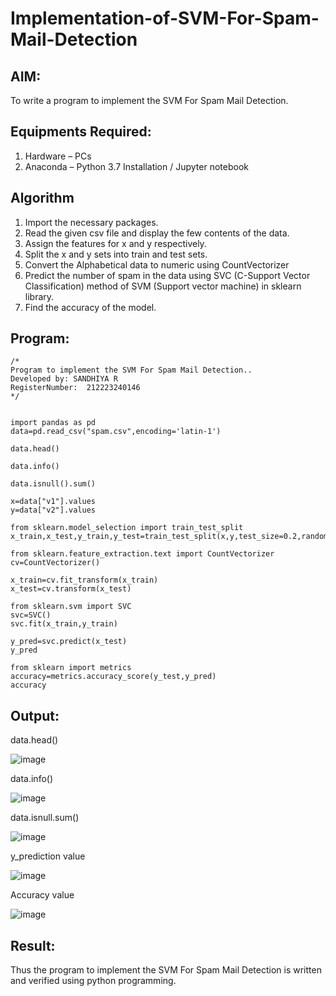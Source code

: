 # Implementation-of-SVM-For-Spam-Mail-Detection

## AIM:
To write a program to implement the SVM For Spam Mail Detection.

## Equipments Required:
1. Hardware – PCs
2. Anaconda – Python 3.7 Installation / Jupyter notebook

## Algorithm
1. Import the necessary packages.
2. Read the given csv file and display the few contents of the data.
3. Assign the features for x and y respectively.
4. Split the x and y sets into train and test sets.
5. Convert the Alphabetical data to numeric using CountVectorizer
6. Predict the number of spam in the data using SVC (C-Support Vector Classification) method of SVM (Support vector machine) in sklearn library.
7. Find the accuracy of the model.

## Program:
```
/*
Program to implement the SVM For Spam Mail Detection..
Developed by: SANDHIYA R
RegisterNumber:  212223240146
*/
```
```

import pandas as pd
data=pd.read_csv("spam.csv",encoding='latin-1')

data.head()

data.info()

data.isnull().sum()

x=data["v1"].values
y=data["v2"].values

from sklearn.model_selection import train_test_split
x_train,x_test,y_train,y_test=train_test_split(x,y,test_size=0.2,random_state=0)

from sklearn.feature_extraction.text import CountVectorizer
cv=CountVectorizer()

x_train=cv.fit_transform(x_train)
x_test=cv.transform(x_test)

from sklearn.svm import SVC
svc=SVC()
svc.fit(x_train,y_train)

y_pred=svc.predict(x_test)
y_pred

from sklearn import metrics
accuracy=metrics.accuracy_score(y_test,y_pred)
accuracy
```

## Output:
data.head()

![image](https://github.com/user-attachments/assets/d4d9e774-6657-4d59-97c0-6f49c25dcab5)

data.info()

![image](https://github.com/user-attachments/assets/5d3917c4-4f1e-4246-ba20-9aab720bd25f)

data.isnull.sum()

![image](https://github.com/user-attachments/assets/2dc990f7-ff05-4a0f-a458-38ed2947a720)

y_prediction value

![image](https://github.com/user-attachments/assets/70876684-9870-4814-bbb1-e8d66f8decfc)

Accuracy value

![image](https://github.com/user-attachments/assets/18b26772-021b-414a-aa64-3fd069e1c39c)

## Result:
Thus the program to implement the SVM For Spam Mail Detection is written and verified using python programming.

